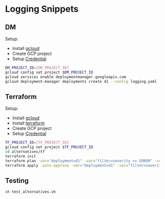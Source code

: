 # Logging Snippets

## DM

Setup:

* Install [gcloud](https://cloud.google.com/sdk/docs/install)
* Create GCP project
* Setup [Credential](https://registry.terraform.io/providers/hashicorp/google/latest/docs/guides/getting_started#adding-credentials)

```bash
DM_PROJECT_ID=[DM_PROJECT_ID]
gcloud config set project $DM_PROJECT_ID
gcloud services enable deploymentmanager.googleapis.com
gcloud deployment-manager deployments create d1 --config logging.yaml
```

## Terraform

Setup:

* Install [gcloud](https://cloud.google.com/sdk/docs/install)
* Install [terraform](https://www.terraform.io/downloads.html)
* Create GCP project
* Setup [Credential](https://registry.terraform.io/providers/hashicorp/google/latest/docs/guides/getting_started#adding-credentials)

```bash
TF_PROJECT_ID=[TF_PROJECT_ID]
gcloud config set project $TF_PROJECT_ID
cd alternatives/tf
terraform init
terraform plan -var="deployment=d1" -var="filter=severity >= ERROR" -var="project_id=${TF_PROJECT_ID}"
terraform apply -auto-approve -var="deployment=d1" -var="filter=severity >= ERROR" -var="project_id=${TF_PROJECT_ID}"
```

## Testing

```bash
sh test_alternatives.sh
```

